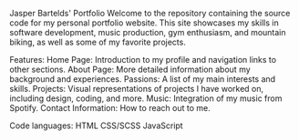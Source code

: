 Jasper Bartelds' Portfolio
Welcome to the repository containing the source code for my personal portfolio website. 
This site showcases my skills in software development, music production, gym enthusiasm, and mountain 
biking, as well as some of my favorite projects.

Features:
Home Page: Introduction to my profile and navigation links to other sections.
About Page: More detailed information about my background and experiences.
Passions: A list of my main interests and skills.
Projects: Visual representations of projects I have worked on, including design, coding, and more.
Music: Integration of my music from Spotify.
Contact Information: How to reach out to me.

Code languages:
HTML
CSS/SCSS
JavaScript
